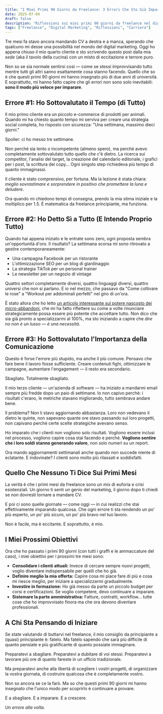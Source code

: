 ```yaml
---
title: "I Miei Primi 90 Giorni da Freelance: 3 Errori Che Sto Già Imparando a Evitare"
date: 2025-07-04
draft: false
description: "Riflessioni sui miei primi 90 giorni da freelance nel digital marketing. Condivido tre errori cruciali su gestione del tempo, clienti e comunicazione."
tags: ["Freelance", "Digital Marketing", "Riflessioni", "Carriera"]
---
```


Tre mesi fa stavo ancora mandando CV a destra e a manca, sperando che qualcuno mi desse una possibilità nel mondo del digital marketing. Oggi ho appena chiuso il mio quarto cliente e sto scrivendo questo post dalla mia *sede* (aka il tavolo della cucina) con un misto di eccitazione e terrore puro.

Non so se sia normale sentirsi così — come se stessi improvvisando tutto mentre tutti gli altri sanno esattamente cosa stanno facendo. Quello che so è che questi primi 90 giorni mi hanno insegnato più di due anni di università. E soprattutto, mi hanno fatto capire che gli errori non sono solo inevitabili: **sono il modo più veloce per imparare**.

## Errore #1: Ho Sottovalutato il Tempo (di Tutto)

Il mio primo cliente era un piccolo e-commerce di prodotti per animali. Quando mi ha chiesto quanto tempo mi serviva per creare una strategia social completa, ho risposto con sicurezza: "Una settimana, massimo dieci giorni."

Spoiler: ci ho messo tre settimane.

Non perché sia lento o incompetente (almeno spero), ma perché avevo completamente sottovalutato tutto quello che c'è dietro. La ricerca sui competitor, l'analisi del target, la creazione del calendario editoriale, i grafici per i post, la scrittura dei copy... Ogni singolo step richiedeva più tempo di quanto immaginassi.

Il cliente è stato comprensivo, per fortuna. Ma la lezione è stata chiara: *meglio sovrastimare e sorprendere in positivo che promettere la luna e deludere*.

Ora quando mi chiedono tempi di consegna, prendo la mia stima iniziale e la moltiplico per 1.5. È matematica da freelance principiante, ma funziona.

## Errore #2: Ho Detto Sì a Tutto (E Intendo Proprio Tutto)

Quando hai appena iniziato e le entrate sono zero, ogni proposta sembra un'opportunità d'oro. Il risultato? La settimana scorsa mi sono ritrovato a gestire contemporaneamente:

* Una campagna Facebook per un ristorante
* L'ottimizzazione SEO per un blog di giardinaggio
* La strategia TikTok per un personal trainer
* Le newsletter per un negozio di vintage

Quattro settori completamente diversi, quattro linguaggi diversi, quattro universi che non si parlano. E io nel mezzo, che passavo da "Come coltivare le rose" a "Workout per addominali perfetti" nel giro di un'ora.

È stato allora che ho letto [un articolo interessante sul potere nascosto dei micro-abbandoni](https://trhee94.wordpress.com/2025/06/19/il-potere-nascosto-dei-micro-abbandoni-perche-rinunciare-e-il-nuovo-super-potere/), che mi ha fatto riflettere su come a volte rinunciare strategicamente possa essere più potente che accettare tutto. Non dico che sia già pronto a specializzarmi al 100%, ma sto iniziando a capire che *dire no non è un lusso — è una necessità*.

## Errore #3: Ho Sottovalutato l'Importanza della Comunicazione

Questo è forse l'errore più stupido, ma anche il più comune. Pensavo che fare bene il lavoro fosse sufficiente. Creare contenuti fighi, ottimizzare le campagne, aumentare l'engagement — il resto era secondario.

Sbagliato. Totalmente sbagliato.

Il mio terzo cliente — un'azienda di software — ha iniziato a mandarmi email sempre più fredde dopo un paio di settimane. Io non capivo perché: i risultati c'erano, le metriche stavano migliorando, tutto sembrava andare bene.

Il problema? Non li stavo aggiornando abbastanza. Loro non vedevano il dietro le quinte, non sapevano quante ore stavo passando sui loro progetti, non capivano perché certe scelte strategiche avevano senso.

Ho imparato che i clienti non vogliono solo risultati. Vogliono essere inclusi nel processo, vogliono capire cosa stai facendo e perché. **Vogliono sentire che i loro soldi stanno generando valore**, non solo numeri su un report.

Ora mando aggiornamenti settimanali anche quando non succede niente di eclatante. E indovinate? I clienti sono molto più rilassati e soddisfatti.

## Quello Che Nessuno Ti Dice Sui Primi Mesi

La verità è che i primi mesi da freelance sono un mix di euforia e crisi esistenziali. Un giorno ti senti un genio del marketing, il giorno dopo ti chiedi se non dovresti tornare a mandare CV.

E poi ci sono quelle giornate — come oggi — in cui realizzi che stai effettivamente imparando qualcosa. Che ogni errore ti sta rendendo un po' più esperto, un po' più sicuro, un po' più bravo nel tuo lavoro.

Non è facile, ma è eccitante. E soprattutto, è mio.

## I Miei Prossimi Obiettivi

Ora che ho passato i primi 90 giorni (con tutti i graffi e le ammaccature del caso), i miei obiettivi per i prossimi tre mesi sono:

* **Consolidare i clienti attuali:** Invece di cercare sempre nuovi progetti, voglio diventare indispensabile per quelli che ho già.
* **Definire meglio la mia offerta:** Capire cosa mi piace fare di più e cosa mi riesce meglio, per iniziare a specializzarmi gradualmente.
* **Investire in formazione:** Ho già messo da parte un piccolo budget per corsi e certificazioni. Se voglio competere, devo continuare a imparare.
* **Sistemare la parte amministrativa:** Fatture, contratti, workflow... tutte cose che ho improvvisato finora ma che ora devono diventare professionali.

## A Chi Sta Pensando di Iniziare

Se state valutando di buttarvi nel freelance, il mio consiglio da principiante a (quasi) principiante è: fatelo. Ma fatelo sapendo che sarà più difficile di quanto pensiate e più gratificante di quanto possiate immaginare.

Preparatevi a sbagliare. Preparatevi a dubitare di voi stessi. Preparatevi a lavorare più ore di quanto fareste in un ufficio tradizionale.

Ma preparatevi anche alla libertà di scegliere i vostri progetti, di organizzare la vostra giornata, di costruire qualcosa che è completamente vostro.

Non so ancora se ce la farò. Ma so che questi primi 90 giorni mi hanno insegnato che l'unico modo per scoprirlo è continuare a provare.

E a sbagliare. E a imparare. E a crescere.

*Un errore alla volta.*
